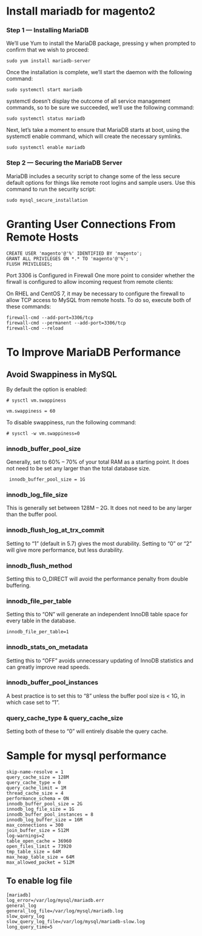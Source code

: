 # Install mariadb for magento2

### Step 1 — Installing MariaDB
We’ll use Yum to install the MariaDB package, pressing y when prompted to confirm that we wish to proceed:

    sudo yum install mariadb-server

Once the installation is complete, we’ll start the daemon with the following command:

    sudo systemctl start mariadb

systemctl doesn’t display the outcome of all service management commands, so to be sure we succeeded, we’ll use the following command:

    sudo systemctl status mariadb

Next, let’s take a moment to ensure that MariaDB starts at boot, using the systemctl enable command, which will create the necessary symlinks.

    sudo systemctl enable mariadb

### Step 2 — Securing the MariaDB Server

MariaDB includes a security script to change some of the less secure default options for things like remote root logins and sample users. Use this command to run the security script:

    sudo mysql_secure_installation


# Granting User Connections From Remote Hosts
    CREATE USER 'magento'@'%' IDENTIFIED BY 'magento';
    GRANT ALL PRIVILEGES ON *.* TO 'magento'@'%';
    FLUSH PRIVILEGES;


Port 3306 is Configured in Firewall
One more point to consider whether the firwall is configured to allow incoming request from remote clients:

On RHEL and CentOS 7, it may be necessary to configure the firewall to allow TCP access to MySQL from remote hosts. To do so, execute both of these commands:

    firewall-cmd --add-port=3306/tcp 
    firewall-cmd --permanent --add-port=3306/tcp
    firewall-cmd --reload


# To Improve MariaDB Performance

## Avoid Swappiness in MySQL
By default the option is enabled:

    # sysctl vm.swappiness 

    vm.swappiness = 60
To disable swappiness, run the following command:

    # sysctl -w vm.swappiness=0

### innodb_buffer_pool_size

Generally, set to 60% – 70% of your total RAM as a starting point.
It does not need to be set any larger than the total database size.

     innodb_buffer_pool_size = 1G

### innodb_log_file_size

This is generally set between 128M – 2G.
It does not need to be any larger than the buffer pool.

### innodb_flush_log_at_trx_commit

Setting to “1” (default in 5.7) gives the most durability.
Setting to “0” or “2” will give more performance, but less durability.

### innodb_flush_method

Setting this to O_DIRECT will avoid the performance penalty from double buffering.


### innodb_file_per_table

Setting this to “ON” will generate an independent InnoDB table space for every table in the database.
    
    innodb_file_per_table=1

### innodb_stats_on_metadata

Setting this to “OFF” avoids unnecessary updating of InnoDB statistics and can greatly improve read speeds.

### innodb_buffer_pool_instances

A best practice is to set this to “8” unless the buffer pool size is < 1G, in which case set to “1”.
### query_cache_type & query_cache_size

Setting both of these to “0” will entirely disable the query cache.


# Sample for mysql performance
    
    skip-name-resolve = 1
    query_cache_size = 128M
    query_cache_type = 0
    query_cache_limit = 1M
    thread_cache_size = 4
    performance_schema = ON
    innodb_buffer_pool_size = 2G
    innodb_log_file_size = 1G
    innodb_buffer_pool_instances = 8  
    innodb_log_buffer_size = 16M
    max_connections = 300     
    join_buffer_size = 512M
    log-warnings=2
    table_open_cache = 36960
    open_files_limit = 73920
    tmp_table_size = 64M
    max_heap_table_size = 64M
    max_allowed_packet = 512M

## To enable log file
    [mariadb]
    log_error=/var/log/mysql/mariadb.err
    general_log
    general_log_file=/var/log/mysql/mariadb.log
    slow_query_log
    slow_query_log_file=/var/log/mysql/mariadb-slow.log
    long_query_time=5

    